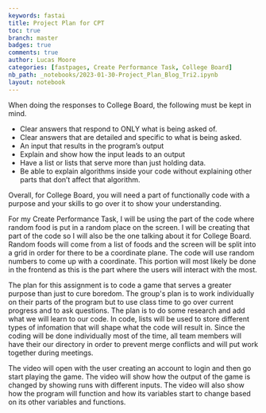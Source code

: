 ```yaml
---
keywords: fastai
title: Project Plan for CPT
toc: true
branch: master
badges: true
comments: true
author: Lucas Moore
categories: [fastpages, Create Performance Task, College Board]
nb_path: _notebooks/2023-01-30-Project_Plan_Blog_Tri2.ipynb
layout: notebook
---
```


<!--
#################################################
### THIS FILE WAS AUTOGENERATED! DO NOT EDIT! ###
#################################################
# file to edit: _notebooks/2023-01-30-Project_Plan_Blog_Tri2.ipynb
-->

<div class="container" id="notebook-container">
        
<div class="cell border-box-sizing text_cell rendered"><div class="inner_cell">
<div class="text_cell_render border-box-sizing rendered_html">
<p>When doing the responses to College Board, the following must be kept in mind.</p>
<ul>
<li>Clear answers that respond to ONLY what is being asked of.</li>
<li>Clear answers that are detailed and specific to what is being asked.</li>
<li>An input that results in the program’s output</li>
<li>Explain and show how the input leads to an output</li>
<li>Have a list or lists that serve more than just holding data.</li>
<li>Be able to explain algorithms inside your code without explaining other parts that don’t affect that algorithm.</li>
</ul>
<p>Overall, for College Board, you will need a part of functionally code with a purpose and your skills to go over it to show your understanding.</p>

</div>
</div>
</div>
<div class="cell border-box-sizing text_cell rendered"><div class="inner_cell">
<div class="text_cell_render border-box-sizing rendered_html">
<p>For my Create Performance Task, I will be using the part of the code where random food is put in a random place on the screen. I will be creating that part of the code so I will also be the one talking about it for College Board. Random foods will come from a list of foods and the screen will be split into a grid in order for there to be a coordinate plane. The code will use random numbers to come up with a coordinate. This portion will most likely be done in the frontend as this is the part where the users will interact with the most.</p>

</div>
</div>
</div>
<div class="cell border-box-sizing text_cell rendered"><div class="inner_cell">
<div class="text_cell_render border-box-sizing rendered_html">
<p>The plan for this assignment is to code a game that serves a greater purpose than just to cure boredom. The group's plan is to work individually on their parts of the program but to use class time to go over current progress and to ask questions. The plan is to do some research and add what we will learn to our code. In code, lists will be used to store different types of infomation that will shape what the code will result in. Since the coding will be done individually most of the time, all team members will have their our directory in order to prevent merge conflicts and will put work together during meetings.</p>

</div>
</div>
</div>
<div class="cell border-box-sizing text_cell rendered"><div class="inner_cell">
<div class="text_cell_render border-box-sizing rendered_html">
<p>The video will open with the user creating an account to login and then go start playing the game. The video will show how the output of the game is changed by showing runs with different inputs. The video will also show how the program will function and how its variables start to change based on its other variables and functions.</p>

</div>
</div>
</div>
</div>
 


